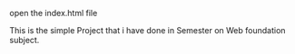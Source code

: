 open the index.html file

This is the simple Project that i have done in Semester on Web foundation subject.